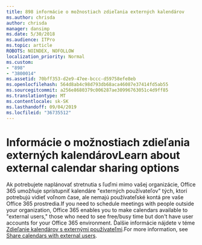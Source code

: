 ```yaml
---
title: 898 informácie o možnostiach zdieľania externých kalendárov
ms.author: chrisda
author: chrisda
manager: dansimp
ms.date: 5/30/2018
ms.audience: ITPro
ms.topic: article
ROBOTS: NOINDEX, NOFOLLOW
localization_priority: Normal
ms.custom:
- "898"
- "3800014"
ms.assetid: 70bff353-d2e9-47ee-bccc-d59758efe8eb
ms.openlocfilehash: 564d8ab4c98d793db68aca46087e37414fd5ab55
ms.sourcegitcommit: a256e8680379c006287ae30996763051c4d9ff85
ms.translationtype: MT
ms.contentlocale: sk-SK
ms.lasthandoff: 09/04/2019
ms.locfileid: "36735512"
---
```

# <a name="learn-about-external-calendar-sharing-options"></a><span data-ttu-id="032c4-102">Informácie o možnostiach zdieľania externých kalendárov</span><span class="sxs-lookup"><span data-stu-id="032c4-102">Learn about external calendar sharing options</span></span>

<span data-ttu-id="032c4-103">Ak potrebujete naplánovať stretnutia s ľuďmi mimo vašej organizácie, Office 365 umožňuje sprístupniť kalendáre "externých používateľov" tých, ktorí potrebujú vidieť voľnom čase, ale nemajú používateľské kontá pre vaše Office 365 prostredia.</span><span class="sxs-lookup"><span data-stu-id="032c4-103">If you need to schedule meetings with people outside your organization, Office 365 enables you to make calendars available to "external users," those who need to see free/busy time but don't have user accounts for your Office 365 environment.</span></span> <span data-ttu-id="032c4-104">Ďalšie informácie nájdete v téme [Zdieľanie kalendárov s externými používateľmi](https://docs.microsoft.com/office365/admin/manage/share-calendars-with-external-users).</span><span class="sxs-lookup"><span data-stu-id="032c4-104">For more information, see [Share calendars with external users](https://docs.microsoft.com/office365/admin/manage/share-calendars-with-external-users).</span></span>
